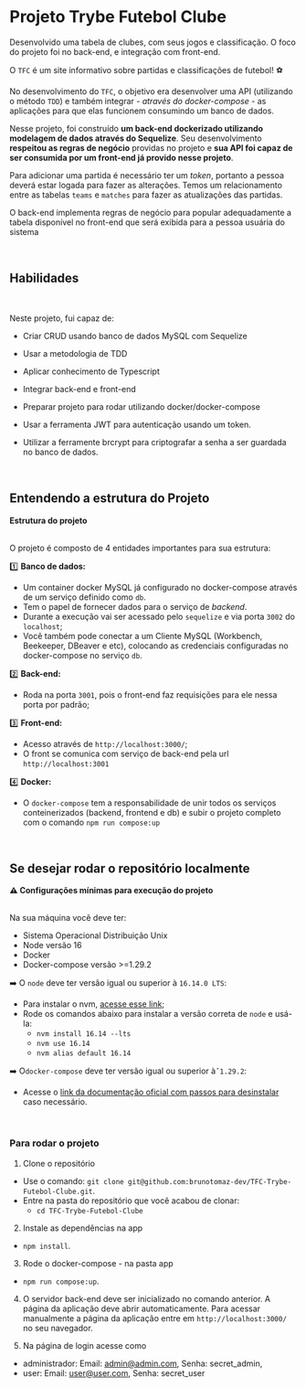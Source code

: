 # Projeto Trybe Futebol Clube

<!-- Olá, Tryber!
Esse é apenas um arquivo inicial para o README do seu projeto.
É essencial que você preencha esse documento por conta própria, ok?
Não deixe de usar nossas dicas de escrita de README de projetos, e deixe sua criatividade brilhar!
:warning: IMPORTANTE: você precisa deixar nítido:
- quais arquivos/pastas foram desenvolvidos por você;
- quais arquivos/pastas foram desenvolvidos por outra pessoa estudante;
- quais arquivos/pastas foram desenvolvidos pela Trybe.
-->

Desenvolvido uma tabela de clubes, com seus jogos e classificação. O foco do projeto foi no back-end, e integração com front-end.

O `TFC` é um site informativo sobre partidas e classificações de futebol! ⚽️

No desenvolvimento do `TFC`, o objetivo era desenvolver uma API (utilizando o método `TDD`) e também integrar _- através do docker-compose -_ as aplicações para que elas funcionem consumindo um banco de dados.

Nesse projeto, foi construído **um back-end dockerizado utilizando modelagem de dados através do Sequelize**. Seu desenvolvimento **respeitou as regras de negócio** providas no projeto e **sua API foi capaz de ser consumida por um front-end já provido nesse projeto**.

Para adicionar uma partida é necessário ter um _token_, portanto a pessoa deverá estar logada para fazer as alterações. Temos um relacionamento entre as tabelas `teams` e `matches` para fazer as atualizações das partidas.

O back-end implementa regras de negócio para popular adequadamente a tabela disponível no front-end que será exibida para a pessoa usuária do sistema

<br>

## Habilidades

<br>

Neste projeto, fui capaz de:

- Criar CRUD usando banco de dados MySQL com Sequelize

- Usar a metodologia de TDD

- Aplicar conhecimento de Typescript

- Integrar back-end e front-end

- Preparar projeto para rodar utilizando docker/docker-compose

- Usar a ferramenta JWT para autenticação usando um token.

- Utilizar a ferramente brcrypt para criptografar a senha a ser guardada no banco de dados.

  <br>

## Entendendo a estrutura do Projeto

<summary><strong> Estrutura do projeto</strong></summary><br />

O projeto é composto de 4 entidades importantes para sua estrutura:

1️⃣ **Banco de dados:**

- Um container docker MySQL já configurado no docker-compose através de um serviço definido como `db`.
- Tem o papel de fornecer dados para o serviço de _backend_.
- Durante a execução vai ser acessado pelo `sequelize` e via porta `3002` do `localhost`;
- Você também pode conectar a um Cliente MySQL (Workbench, Beekeeper, DBeaver e etc), colocando as credenciais configuradas no docker-compose no serviço `db`.

2️⃣ **Back-end:**

- Roda na porta `3001`, pois o front-end faz requisições para ele nessa porta por padrão;

3️⃣ **Front-end:**

- Acesso através de `http://localhost:3000/`;
- O front se comunica com serviço de back-end pela url `http://localhost:3001`

4️⃣ **Docker:**

- O `docker-compose` tem a responsabilidade de unir todos os serviços conteinerizados (backend, frontend e db) e subir o projeto completo com o comando `npm run compose:up`

<br>

## Se desejar rodar o repositório localmente

<summary><strong> ⚠️ Configurações mínimas para execução do projeto</strong></summary><br />

Na sua máquina você deve ter:

- Sistema Operacional Distribuição Unix
- Node versão 16
- Docker
- Docker-compose versão >=1.29.2

➡️ O `node` deve ter versão igual ou superior à `16.14.0 LTS`:

- Para instalar o nvm, [acesse esse link](https://github.com/nvm-sh/nvm#installing-and-updating);
- Rode os comandos abaixo para instalar a versão correta de `node` e usá-la:
  - `nvm install 16.14 --lts`
  - `nvm use 16.14`
  - `nvm alias default 16.14`

➡️ O`docker-compose` deve ter versão igual ou superior à`ˆ1.29.2`:

- Acesse o [link da documentação oficial com passos para desinstalar](https://docs.docker.com/compose/install/#uninstallation) caso necessário.

</details>

<br>

### Para rodar o projeto

1. Clone o repositório

- Use o comando: `git clone git@github.com:brunotomaz-dev/TFC-Trybe-Futebol-Clube.git`.
- Entre na pasta do repositório que você acabou de clonar:
  - `cd TFC-Trybe-Futebol-Clube`

2. Instale as dependências na app

- `npm install`.

3. Rode o docker-compose - na pasta app

- `npm run compose:up`.

4. O servidor back-end deve ser inicializado no comando anterior. A página da aplicação deve abrir automaticamente. Para acessar manualmente a página da aplicação entre em `http://localhost:3000/` no seu navegador.

5. Na página de login acesse como

- administrador: Email: admin@admin.com, Senha: secret_admin,
- user: Email: user@user.com, Senha: secret_user
